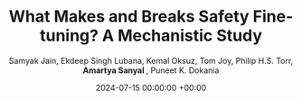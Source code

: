 ---
layout: post
categories: research
authors: "Amartya Sanyal"
venue: ICML Workshop on Mechanistic Interpretability
shortVenue: ICML Workshop
title:  "What Makes and Breaks Safety Fine-tuning? A Mechanistic Study"

date:   2024-07-15 00:00:00 +00:00
author: Samyak Jain, Ekdeep Singh Lubana, Kemal Oksuz, Tom Joy, Philip H.S. Torr, <strong> Amartya Sanyal </strong>, Puneet K. Dokania
important: new
accepted: yes
venue: Advances in Neural Information Processing Systems 
shortVenue: NeurIPS
arxiv: https://arxiv.org/abs/2407.10264
---